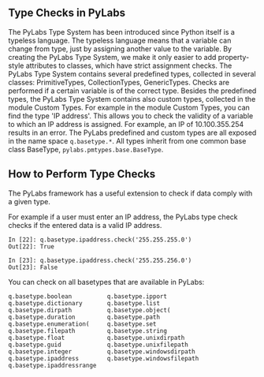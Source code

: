 ## Type Checks in PyLabs
The PyLabs Type System has been introduced since Python itself is a typeless language.
The typeless language means that a variable can change from type, just by assigning another value to the variable. By creating the PyLabs Type System, we make it only easier to add property-style attributes to classes, which have strict assignment checks.
The PyLabs Type System contains several predefined types, collected in several classes: PrimitiveTypes, CollectionTypes, GenericTypes. Checks are performed if a certain variable is of the correct type.
Besides the predefined types, the PyLabs Type System contains also custom types, collected in the module Custom Types. For example in the module Custom Types, you can find the type 'IP address'. This allows you to check the validity of a variable to which an IP address is assigned. For example, an IP of 10.100.355.254 results in an error.
The PyLabs predefined and custom types are all exposed in the name space `q.basetype.*`. All types inherit from one common base class BaseType, `pylabs.pmtypes.base.BaseType`.


## How to Perform Type Checks

The PyLabs framework has a useful extension to check if data comply with a given type.

For example if a user must enter an IP address, the PyLabs type check checks if the entered data is a valid IP address.

    In [22]: q.basetype.ipaddress.check('255.255.255.0')
    Out[22]: True
    
    In [23]: q.basetype.ipaddress.check('255.255.256.0')
    Out[23]: False

You can check on all basetypes that are available in PyLabs:

    q.basetype.boolean          q.basetype.ipport
    q.basetype.dictionary       q.basetype.list
    q.basetype.dirpath          q.basetype.object(
    q.basetype.duration         q.basetype.path
    q.basetype.enumeration(     q.basetype.set
    q.basetype.filepath         q.basetype.string
    q.basetype.float            q.basetype.unixdirpath
    q.basetype.guid             q.basetype.unixfilepath
    q.basetype.integer          q.basetype.windowsdirpath
    q.basetype.ipaddress        q.basetype.windowsfilepath
    q.basetype.ipaddressrange
